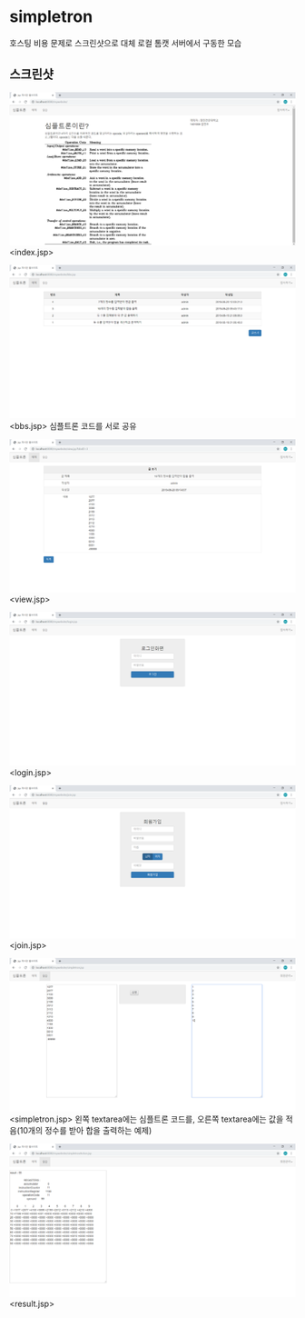 # simpletron

호스팅 비용 문제로 스크린샷으로 대체
로컬 톰캣 서버에서 구동한 모습



스크린샷
-------

![index](./screenshot/index.PNG)
<index.jsp>


![bbs](./screenshot/bbs.PNG)
<bbs.jsp>
심플트론 코드를 서로 공유


![view](./screenshot/view.PNG)
<view.jsp>


![login](./screenshot/login.PNG)
<login.jsp>


![join](./screenshot/join.PNG)
<join.jsp>


![simpletron](./screenshot/simpletron.PNG)
<simpletron.jsp>
왼쪽 textarea에는 심플트론 코드를, 오른쪽 textarea에는 값을 적음(10개의 정수를 받아 합을 출력하는 예제)


![result](./screenshot/result.PNG)
<result.jsp>

